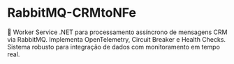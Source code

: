 # RabbitMQ-CRMtoNFe
🚀 Worker Service .NET para processamento assíncrono de mensagens CRM via RabbitMQ. Implementa OpenTelemetry, Circuit Breaker e Health Checks. Sistema robusto para integração de dados com monitoramento em tempo real.
